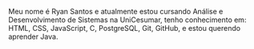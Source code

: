 Meu nome é Ryan Santos e atualmente estou cursando Análise e Desenvolvimento de Sistemas na UniCesumar, tenho conhecimento em: HTML, CSS, JavaScript, C, PostgreSQL, Git, GitHub, e estou querendo aprender Java.
